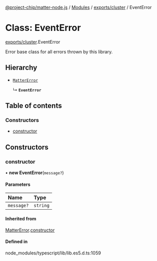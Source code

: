 [@project-chip/matter-node.js](../README.md) / [Modules](../modules.md) / [exports/cluster](../modules/exports_cluster.md) / EventError

# Class: EventError

[exports/cluster](../modules/exports_cluster.md).EventError

Error base class for all errors thrown by this library.

## Hierarchy

- [`MatterError`](exports_common.MatterError.md)

  ↳ **`EventError`**

## Table of contents

### Constructors

- [constructor](exports_cluster.EventError.md#constructor)

## Constructors

### constructor

• **new EventError**(`message?`)

#### Parameters

| Name | Type |
| :------ | :------ |
| `message?` | `string` |

#### Inherited from

[MatterError](exports_common.MatterError.md).[constructor](exports_common.MatterError.md#constructor)

#### Defined in

node_modules/typescript/lib/lib.es5.d.ts:1059
